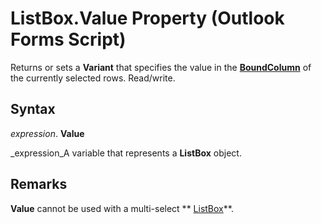 
# ListBox.Value Property (Outlook Forms Script)

Returns or sets a  **Variant** that specifies the value in the **[BoundColumn](1ff447f0-7ae5-c90e-2fb9-0e4c280a7564.md)** of the currently selected rows. Read/write.


## Syntax

 _expression_. **Value**

 _expression_A variable that represents a  **ListBox** object.


## Remarks

 **Value** cannot be used with a multi-select ** [ListBox](f56ba480-f8fe-6d12-265e-3b0a9838af97.md)**.

